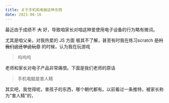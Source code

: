 ```yaml
---
title: 关于手机和电脑这种东西
date: 2021-06-16
---
```

最近由于成绩不 ~~大~~ 好，导致咱家长对咱这种爱使用电子设备的行为略有微词。

尤其是咱父亲，对我热爱的 JS 方面 极其不了解，甚至有时我在练习scratch ~~是的我们这还学这玩意~~ 的时候，认为我在玩游戏

 > 呜呜呜

老师和家长对电子产品非常痛恨。下面是我们老师的原话

> 手机电脑是害人精

其实吧，我觉得呢，害孩子的东西，哪个朝代都有。以前看过一条推特，被家长称为"害人精"的，
